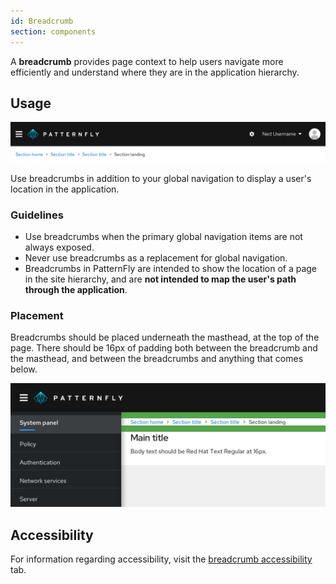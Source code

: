 ```yaml
---
id: Breadcrumb
section: components
---
```

A **breadcrumb** provides page context to help users navigate more efficiently and understand where they are in the application hierarchy.

## Usage

<img src="./img/breadcrumb.png" alt="Example of breadcrumbs" width="990"/>

Use breadcrumbs in addition to your global navigation to display a user's location in the application.

### Guidelines
* Use breadcrumbs when the primary global navigation items are not always exposed.
* Never use breadcrumbs as a replacement for global navigation.
* Breadcrumbs in PatternFly are intended to show the location of a page in the site hierarchy, and are **not intended to map the user's path through the application**.

### Placement
Breadcrumbs should be placed underneath the masthead, at the top of the page. There should be 16px of padding both between the breadcrumb and the masthead, and between the breadcrumbs and anything that comes below.

<img src="./img/placement.png" alt="Placement of breadcrumbs and padding" width="825"/>

## Accessibility
For information regarding accessibility, visit the [breadcrumb accessibility](/components/breadcrumb/accessibility) tab. 